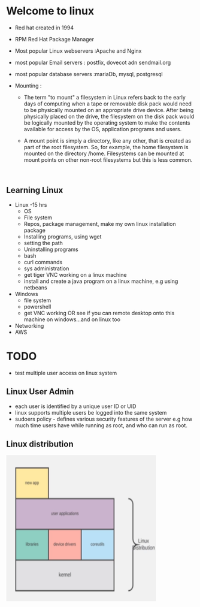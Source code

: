 # Welcome to linux

- Red hat created in 1994

- RPM  Red Hat Package Manager

- Most popular Linux webservers :Apache and Nginx

- most popular Email servers : postfix, dovecot adn sendmail.org

- most popular database servers :mariaDb, mysql, postgresql

- Mounting : 

  - The term "to mount" a filesystem in Linux refers back to the early days of computing when a tape or removable disk pack would need to be physically mounted on an appropriate drive device. After being physically placed on the drive, the filesystem on the disk pack would be logically mounted by the operating system to make the contents available for access by the OS, application programs and users.

  - A mount point is simply a directory, like any other, that is created as part of the root filesystem. So, for example, the home filesystem is mounted on the directory /home. Filesystems can be mounted at mount points on other non-root filesystems but this is less common.

    ​	




## Learning Linux

- Linux -15 hrs
    - OS
    - File system
    - Repos, package management, make my own linux installation package
    - Installing programs, using wget
    - setting the path 
    - Uninstalling programs
    - bash
    - curl commands
    - sys administration
    - get tiger VNC working on a linux machine
    - install and create a java program on a linux machine, e.g using netbeans
- Windows
    - file system
    - powershell
    - get VNC working OR see if you can remote desktop onto this machine on windows...and on linux too 
- Networking
- AWS

# TODO
- test multiple user access on linux system 
## Linux User Admin
- each user is identified by a unique user ID  or UID
- linux supports multiple users be logged into the same system 
- sudoers policy - defines various security features of the server e.g how much time users have while running as root, and who can run as root.

## Linux distribution    

<img src="Linux/images/LinuxDistro.png" alt="drawing" width="400" height="390"/>       
    











